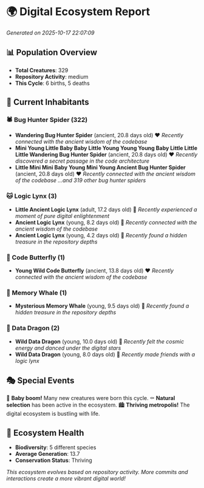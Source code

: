 # 🌍 Digital Ecosystem Report
*Generated on 2025-10-17 22:07:09*

## 📊 Population Overview
- **Total Creatures**: 329
- **Repository Activity**: medium
- **This Cycle**: 6 births, 5 deaths

## 👥 Current Inhabitants

### 🕷️ Bug Hunter Spider (322)
- **Wandering Bug Hunter Spider** (ancient, 20.8 days old) ❤️
  *Recently connected with the ancient wisdom of the codebase*
- **Mini Young Little Baby Baby Little Young Young Young Baby Little Little Little Wandering Bug Hunter Spider** (ancient, 20.8 days old) ❤️
  *Recently discovered a secret passage in the code architecture*
- **Little Mini Mini Baby Young Mini Young Ancient Bug Hunter Spider** (ancient, 20.8 days old) ❤️
  *Recently connected with the ancient wisdom of the codebase*
  *...and 319 other bug hunter spiders*

### 🐱 Logic Lynx (3)
- **Little Ancient Logic Lynx** (adult, 17.2 days old) 💛
  *Recently experienced a moment of pure digital enlightenment*
- **Ancient Logic Lynx** (young, 8.2 days old) 💚
  *Recently connected with the ancient wisdom of the codebase*
- **Ancient Logic Lynx** (young, 4.2 days old) 💚
  *Recently found a hidden treasure in the repository depths*

### 🦋 Code Butterfly (1)
- **Young Wild Code Butterfly** (ancient, 13.8 days old) ❤️
  *Recently connected with the ancient wisdom of the codebase*

### 🐋 Memory Whale (1)
- **Mysterious Memory Whale** (young, 9.5 days old) 💚
  *Recently found a hidden treasure in the repository depths*

### 🐉 Data Dragon (2)
- **Wild Data Dragon** (young, 10.0 days old) 💚
  *Recently felt the cosmic energy and danced under the digital stars*
- **Wild Data Dragon** (young, 8.0 days old) 💚
  *Recently made friends with a logic lynx*

## 🎭 Special Events

🎉 **Baby boom!** Many new creatures were born this cycle.
⚰️ **Natural selection** has been active in the ecosystem.
🏙️ **Thriving metropolis!** The digital ecosystem is bustling with life.

## 🔬 Ecosystem Health
- **Biodiversity**: 5 different species
- **Average Generation**: 13.7
- **Conservation Status**: Thriving

*This ecosystem evolves based on repository activity. More commits and interactions create a more vibrant digital world!*